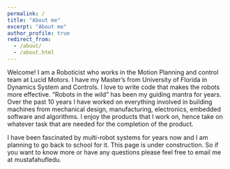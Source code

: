 ```yaml
---
permalink: /
title: "About me"
excerpt: "About me"
author_profile: true
redirect_from: 
  - /about/
  - /about.html
---
```

Welcome! I am a Roboticist who works in the Motion Planning and control team at Lucid Motors. I have my Master’s from University of Florida in Dynamics System and Controls. I love to write code that makes the robots more effective. “Robots in the wild” has been my guiding mantra for years. Over the past 10 years I have worked on everything involved in building machines from mechanical design, manufacturing, electronics, embedded software and algorithms. I enjoy the products that I work on, hence take on whatever task that are needed for the completion of the product.

I have been fascinated by multi-robot systems for years now and I am planning to go back to school for it. This page is under construction. So if you want to know more or have any questions please feel free to email me at mustafah<at>ufl<dot>edu.
